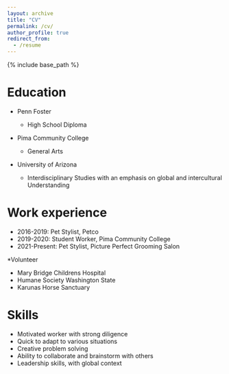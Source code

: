 ```yaml
---
layout: archive
title: "CV"
permalink: /cv/
author_profile: true
redirect_from:
  - /resume
---
```


{% include base_path %}

Education
======
* Penn Foster
  * High School Diploma 

* Pima Community College
  * General Arts 

* University of Arizona 
  * Interdisciplinary Studies with an emphasis on global and intercultural Understanding 


Work experience
======
* 2016-2019: Pet Stylist, Petco 
* 2019-2020: Student Worker, Pima Community College
* 2021-Present: Pet Stylist, Picture Perfect Grooming Salon
  

*Volunteer 
  * Mary Bridge Childrens Hospital 
  * Humane Society Washington State
  * Karunas Horse Sanctuary 
  
Skills
======
*	Motivated worker with strong diligence
*	Quick to adapt to various situations
*	Creative problem solving	
*	Ability to collaborate and brainstorm with others
*	Leadership skills, with global context